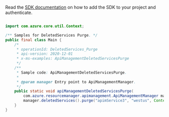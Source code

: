 Read the [SDK documentation](https://github.com/Azure/azure-sdk-for-java/blob/azure-resourcemanager-apimanagement_1.0.0-beta.2/sdk/apimanagement/azure-resourcemanager-apimanagement/README.md) on how to add the SDK to your project and authenticate.

```java

import com.azure.core.util.Context;

/** Samples for DeletedServices Purge. */
public final class Main {
    /*
     * operationId: DeletedServices_Purge
     * api-version: 2020-12-01
     * x-ms-examples: ApiManagementDeletedServicesPurge
     */
    /**
     * Sample code: ApiManagementDeletedServicesPurge.
     *
     * @param manager Entry point to ApiManagementManager.
     */
    public static void apiManagementDeletedServicesPurge(
        com.azure.resourcemanager.apimanagement.ApiManagementManager manager) {
        manager.deletedServices().purge("apimService3", "westus", Context.NONE);
    }
}
```
